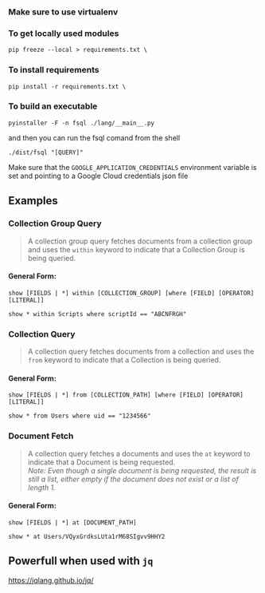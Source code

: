 ### Make sure to use virtualenv

### To get locally used modules
`pip freeze --local > requirements.txt \`
### To install requirements
`pip install -r requirements.txt \`

### To build an executable
`pyinstaller -F -n fsql ./lang/__main__.py`

and then you can run the fsql comand from the shell

`./dist/fsql "[QUERY]"`

Make sure that the `GOOGLE_APPLICATION_CREDENTIALS` environment variable is set and pointing to a Google Cloud credentials json file

## Examples

### Collection Group Query
>A collection group query fetches documents from a collection group and uses the `within` keyword to indicate that a Collection Group is being queried.

#### General Form:
`show [FIELDS | *] within [COLLECTION_GROUP] [where [FIELD] [OPERATOR] [LITERAL]]`

`show * within Scripts where scriptId == "ABCNFRGH"`

### Collection Query
>A collection query fetches documents from a collection and uses the `from` keyword to indicate that a Collection is being queried.

#### General Form:
`show [FIELDS | *] from [COLLECTION_PATH] [where [FIELD] [OPERATOR] [LITERAL]]`

`show * from Users where uid == "1234566"`

### Document Fetch
>A collection query fetches a documents and uses the `at` keyword to indicate that a Document is being requested.\
 _Note: Even though a single document is being requested, the result is still a list, either empty if the document does not exist or a list of length 1._

#### General Form:
`show [FIELDS | *] at [DOCUMENT_PATH]`

`show * at Users/VQyxGrdksLUta1rM68SIgvv9HHY2`

## Powerfull when used with `jq`
https://jqlang.github.io/jq/